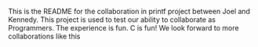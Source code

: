 This is the README for the collaboration in printf project between Joel and Kennedy. This project is used to test our ability to collaborate as Programmers. The experience is fun. C is fun! We look forward to more collaborations like this 
